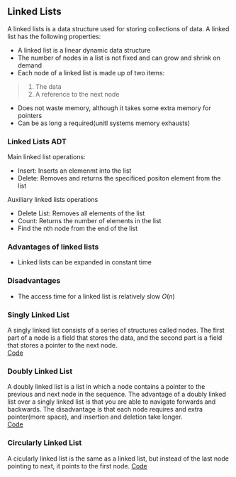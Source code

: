 ## Linked Lists
A linked lists is a data structure used for storing collections of data. A linked list has the following properties:
- A linked list is a linear dynamic data structure
- The number of nodes in a list is not fixed and can grow and shrink on demand
- Each node of a linked list is made up of two items:
> 1. The data
> 2. A reference to the next node

- Does not waste memory, although it takes some extra memory for pointers
- Can be as long a required(unitl systems memory exhausts)

### Linked Lists ADT
Main linked list operations:
- Insert: Inserts an elemenmt into the list
- Delete: Removes and returns the specificed positon element from the list

Auxiliary linked lists operations
- Delete List: Removes all elements of the list
- Count: Returns the number of elements in the list
- Find the nth node from the end of the list

### Advantages of linked lists
- Linked lists can be expanded in constant time

### Disadvantages
- The access time for a linked list is relatively slow $O(n)$

### Singly Linked List
A singly linked list consists of a series of structures called nodes. The first part of a node is a field that stores the data, and the second part is a field that stores a pointer to the next node. </br>
[Code](/Lists/Code/SinglyLinkedList.cpp)

### Doubly Linked List
A doubly linked list is a list in which a node contains a pointer to the previous and next node in the sequence. The advantage of a doubly linked list over a singly linked list is that you are able to navigate forwards and backwards. The disadvantage is that each node requires and extra pointer(more space), and insertion and deletion take longer. </br>
[Code](/Lists/Code/DoublyLinkedList.cpp)

### Circularly Linked List
A cicularly linked list is the same as a linked list, but instead of the last node pointing to next, it points to the first node. 
[Code](/Lists/Code/CircularlyLinkedList.cpp)